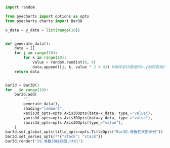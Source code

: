 
<BlogInfo id="649" title="59.堆叠D柱状图" author="白日梦想猿" pv=0 read_times=0 pre_cost_time="0分40秒" category="pyecharts学习" tag_list="['pyecharts学习']" create_time="2021.01.22 14:29:00" update_time="2021.01.22 14:32:15" />

```python
import random

from pyecharts import options as opts
from pyecharts.charts import Bar3D

x_data = y_data = list(range(10))


def generate_data():
    data = []
    for j in range(10):
        for k in range(10):
            value = random.randint(0, 9)
            data.append([j, k, value * 2 + 4]) #确保没10数据的x,y轴的数据相同即可在绘制3d柱状图的时候完成叠加
    return data


bar3d = Bar3D()
for _ in range(10):
    bar3d.add(
        "",
        generate_data(),
        shading="lambert",
        xaxis3d_opts=opts.Axis3DOpts(data=x_data, type_="value"),
        yaxis3d_opts=opts.Axis3DOpts(data=y_data, type_="value"),
        zaxis3d_opts=opts.Axis3DOpts(type_="value"),
    )
bar3d.set_global_opts(title_opts=opts.TitleOpts("Bar3D-堆叠柱状图示例"))
bar3d.set_series_opts(**{"stack": "stack"})
bar3d.render("29.堆叠3D柱状图.html")

```
